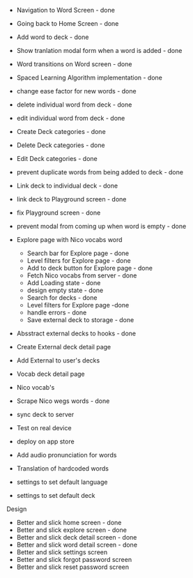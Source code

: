 - Navigation to Word Screen - done
- Going back to Home Screen - done
- Add word to deck - done
- Show tranlation modal form when a word is added  - done 
- Word transitions on Word screen - done 
- Spaced Learning Algorithm implementation - done

- change ease factor for new words - done 
- delete individual word from deck - done
- edit individual word from deck - done
- Create Deck categories - done 
- Delete Deck categories - done
- Edit Deck categories - done

- prevent duplicate words from being added to deck - done

- Link deck to individual deck - done 
- link deck to Playground screen - done
- fix Playground screen  - done 

- prevent modal from coming up when word is empty - done


- Explore page with Nico vocabs word
  - Search bar for Explore page - done 
  - Level filters for Explore page - done
  - Add to deck button for Explore page - done
  - Fetch Nico vocabs from server - done
  - Add Loading state - done
  - design empty state - done
  - Search for decks - done 
  - Level filters for Explore page -done
  - handle errors - done 
  - Save external deck to storage - done


- Absstract external decks to hooks - done 
- Create External deck detail page
- Add External to user's decks


- Vocab deck detail page

- Nico vocab's 



- Scrape Nico wegs words - done 

- sync deck to server
- Test on real device
- deploy on app store


- Add audio pronunciation for words
- Translation of hardcoded words 
- settings to set default language
- settings to set default deck

Design 
 - Better and slick home screen - done
 - Better and slick explore screen - done
 - Better and slick deck detail screen - done 
 - Better and slick word detail screen - done
 - Better and slick settings screen 
 - Better and slick forgot password screen 
 - Better and slick reset password screen 


